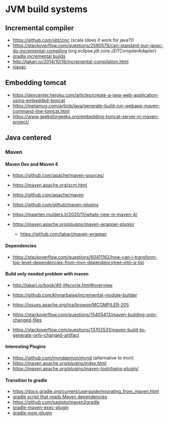 # JVM build systems

## Incremental compiler

* https://github.com/sbt/zinc (scala (does it work for java?))
* https://stackoverflow.com/questions/2590579/can-standard-sun-javac-do-incremental-compiling (org.eclipse.jdt.core.JDTCompilerAdapter)
* [gradle incremental builds](https://docs.gradle.org/current/userguide/performance.html)
* http://takari.io/2014/10/16/incremental-compilation.html
* [sjavac](https://stackoverflow.com/questions/26424759/what-is-sjavac-who-is-it-for-and-how-do-i-use-it)

## Embedding tomcat

* https://devcenter.heroku.com/articles/create-a-java-web-application-using-embedded-tomcat
* https://metamug.com/article/java/generate-build-run-webapp-maven-command-line-tomcat.html
* https://www.geeksforgeeks.org/embedding-tomcat-server-in-maven-project/

## Java centered

### Maven

#### Maven Dev and Maven 4

* https://github.com/apache/maven-sources/
* https://maven.apache.org/scm.html
* https://github.com/apache/maven
* https://github.com/github/maven-plugins

* https://maarten.mulders.it/2020/11/whats-new-in-maven-4/
* https://maven.apache.org/plugins/maven-wrapper-plugin/
  + https://github.com/takari/maven-wrapper

#### Dependencies

* https://stackoverflow.com/questions/60411162/how-can-i-transform-top-level-dependencies-from-mvn-dependencytree-into-a-list

#### Build only needed problem with maven

* http://takari.io/book/40-lifecycle.html#overview
* https://github.com/khmarbaise/incremental-module-builder
* https://issues.apache.org/jira/browse/MCOMPILER-205

* https://stackoverflow.com/questions/15405413/maven-building-only-changed-files
* https://stackoverflow.com/questions/13702531/maven-build-to-generate-only-changed-artifact

#### Interesting Plugins

* https://github.com/mvndaemon/mvnd (alternative to mvn)
* https://maven.apache.org/plugins/index.html
* https://maven.apache.org/plugins/maven-toolchains-plugin/

#### Transition to gradle

* https://docs.gradle.org/current/userguide/migrating_from_maven.html
* [gradle script that reads Maven dependencies](https://gist.github.com/jashatton/3237323)
* https://github.com/sagioto/maven2gradle
* [gradle-maven-exec-plugin](https://github.com/dkorotych/gradle-maven-exec-plugin)
* [gradle-pom-plugin](https://github.com/xvik/gradle-pom-plugin)
